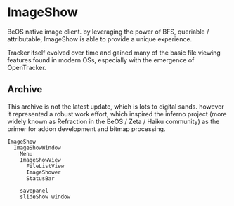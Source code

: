 # ImageShow

BeOS native image client. by leveraging the power of BFS, queriable / attributable, ImageShow is able to provide a unique experience.

Tracker itself evolved over time and gained many of the basic file viewing features found in modern OSs, 
especially with the emergence of OpenTracker.

## Archive

This archive is not the latest update, which is lots to digital sands.  however it represented a robust work effort,
which inspired the inferno project (more widely known as Refraction in the BeOS / Zeta / Haiku community)
as the primer for addon development and bitmap processing.

```
ImageShow
  ImageShowWindow
    Menu
    ImageShowView
      FileListView
      ImageShower
      StatusBar
    
    savepanel
    slideShow window
```
